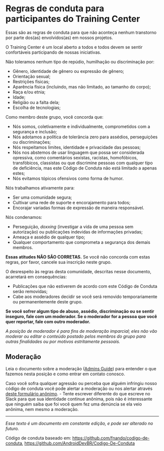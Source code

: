# Regras de conduta para participantes do Training Center

Essas são as regras de conduta para que não aconteça nenhum transtorno por parte dos(as) envolvidos(as) em nossos projetos.

O Training Center é um local aberto a todos e todos devem se sentir confortáveis participando de nossas iniciativas.

Não toleramos nenhum tipo de repúdio, humilhação ou discriminação por:

* Gênero, identidade de gênero ou expressão de gênero;
* Orientação sexual;
* Restrições físicas;
* Aparência física (incluindo, mas não limitado, ao tamanho do corpo);
* Raça e/ou etnia;
* Idade;
* Religião ou a falta dela;
* Escolha de tecnologias;

Como membro deste grupo, você concorda que:

* Nós somos, coletivamente e individualmente, comprometidos com a segurança e inclusão;
* Nós adotamos a política de tolerância zero para assédios, perseguições ou discriminações;
* Nós respeitamos limites, identidade e privacidade das pessoas;
* Nós nos abstemos de usar linguagem que possa ser considerada opressiva, como comentários sexistas, racistas, homofóbicos, transfóbicos, classistas ou que discrimine pessoas com qualquer tipo de deficiência, mas este Código de Conduta não está limitado a apenas estes;
* Nós evitamos tópicos ofensivos como forma de humor.

Nós trabalhamos ativamente para:

* Ser uma comunidade segura;
* Cultivar uma rede de suporte e encorajamento para todos;
* Encorajar variadas formas de expressão de maneira responsável.

Nós condenamos:

* Perseguição, _doxxing_ (investigar a vida de uma pessoa sem autorização) ou publicações indevidas de informações privadas;
* Ameaça e assédio de qualquer tipo;
* Qualquer comportamento que comprometa a segurança dos demais membros.

**Essas atitudes NÃO SÃO CORRETAS.** Se você não concorda com estas regras, por favor, cancele sua inscrição neste grupo.

O desrespeito às regras desta comunidade, descritas nesse documento, acarretará em consequências:

- Publicações que não estiverem de acordo com este Código de Conduta serão removidas;
- Cabe aos moderadores decidir se você será removido temporariamente ou permanentemente deste grupo.

**Se você sofrer algum tipo de abuso, assédio, discriminação ou se sentir inseguro, fale com um moderador. Se o moderador for a pessoa que você quer reportar, fale com outro moderador.**

*A posição de moderador é para fins de moderação imparcial; eles não vão moderar ou editar o conteúdo postado pelos membros do grupo para outras finalidades ou por motivos estritamente pessoais.*

## Moderação

Leia o documento sobre a moderação ([Admins Guide](admin/ADMINS_GUIDE.md)) para entender o que fazemos nesta posição e como entrar em contato conosco.

Caso você sofra qualquer agressão ou perceba que alguém infringiu nosso código de conduta você pode alertar a moderação ou nos alertar através [deste formulário anônimo](https://trainingcenter2.typeform.com/to/P09LMl). - Tente escrever diferente do que escreve no Slack para que sua identidade continue anônima, pois não é interessante que ninguém saiba que foi você quem fez uma denúncia se ela veio anônima, nem mesmo a moderação.

---

*Esse texto é um documento em constante edição, e pode ser alterado no futuro.*

Código de conduta baseado em: https://github.com/fnando/codigo-de-conduta, https://github.com/AndroidDevBR/Codigo-De-Conduta
